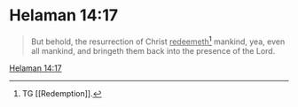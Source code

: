 # Helaman 14:17

> But behold, the resurrection of Christ <u>redeemeth</u>[^a] mankind, yea, even all mankind, and bringeth them back into the presence of the Lord.

[Helaman 14:17](https://www.churchofjesuschrist.org/study/scriptures/bofm/hel/14?lang=eng&id=p17#p17)


[^a]: TG [[Redemption]].
